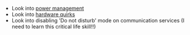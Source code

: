 - Look into [power management](https://wiki.nixos.org/wiki/Power_Management)
- Look into [hardware quirks](https://github.com/NixOS/nixos-hardware)
- Look into disabling 'Do not disturb' mode on communication services (I need to learn this critical life skill!!)
